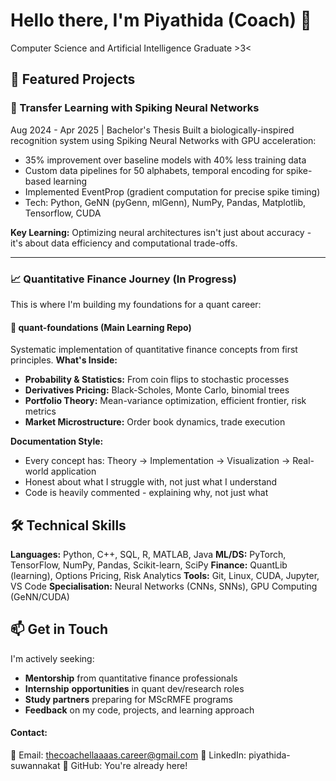 # Hello there, I'm Piyathida (Coach) 👋
Computer Science and Artificial Intelligence Graduate >3<

## 🔬 Featured Projects
### 🧠 Transfer Learning with Spiking Neural Networks
Aug 2024 - Apr 2025 | Bachelor's Thesis
Built a biologically-inspired recognition system using Spiking Neural Networks with GPU acceleration:

* 35% improvement over baseline models with 40% less training data
* Custom data pipelines for 50 alphabets, temporal encoding for spike-based learning
* Implemented EventProp (gradient computation for precise spike timing)
* Tech: Python, GeNN (pyGenn, mlGenn), NumPy, Pandas, Matplotlib, Tensorflow, CUDA

**Key Learning:** Optimizing neural architectures isn't just about accuracy - it's about data efficiency and computational trade-offs.


---
### 📈 Quantitative Finance Journey (In Progress)
This is where I'm building my foundations for a quant career:
#### 🎲 quant-foundations (Main Learning Repo)
Systematic implementation of quantitative finance concepts from first principles.
**What's Inside:**

* **Probability & Statistics:** From coin flips to stochastic processes
* **Derivatives Pricing:** Black-Scholes, Monte Carlo, binomial trees
* **Portfolio Theory:** Mean-variance optimization, efficient frontier, risk metrics
* **Market Microstructure:** Order book dynamics, trade execution

**Documentation Style:**

* Every concept has: Theory → Implementation → Visualization → Real-world application
* Honest about what I struggle with, not just what I understand
* Code is heavily commented - explaining why, not just what



## 🛠️ Technical Skills
**Languages:** Python, C++, SQL, R, MATLAB, Java
**ML/DS:** PyTorch, TensorFlow, NumPy, Pandas, Scikit-learn, SciPy
**Finance:** QuantLib (learning), Options Pricing, Risk Analytics
**Tools:** Git, Linux, CUDA, Jupyter, VS Code
**Specialisation:** Neural Networks (CNNs, SNNs), GPU Computing (GeNN/CUDA)


## 📫 Get in Touch
I'm actively seeking:

* **Mentorship** from quantitative finance professionals
* **Internship** **opportunities** in quant dev/research roles
* **Study partners** preparing for MScRMFE programs
* **Feedback** on my code, projects, and learning approach

#### Contact:

📧 Email: thecoachellaaaas.career@gmail.com
💼 LinkedIn: piyathida-suwannakat
🐙 GitHub: You're already here!
